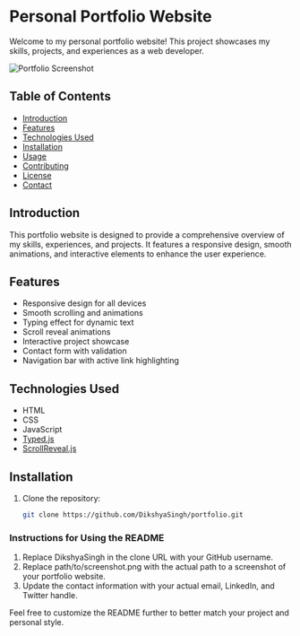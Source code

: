 # Personal Portfolio Website

Welcome to my personal portfolio website! This project showcases my skills, projects, and experiences as a web developer.

![Portfolio Screenshot](path/to/assets/images/screenshot1.png)

## Table of Contents

- [Introduction](#introduction)
- [Features](#features)
- [Technologies Used](#technologies-used)
- [Installation](#installation)
- [Usage](#usage)
- [Contributing](#contributing)
- [License](#license)
- [Contact](#contact)

## Introduction

This portfolio website is designed to provide a comprehensive overview of my skills, experiences, and projects. It features a responsive design, smooth animations, and interactive elements to enhance the user experience.

## Features

- Responsive design for all devices
- Smooth scrolling and animations
- Typing effect for dynamic text
- Scroll reveal animations
- Interactive project showcase
- Contact form with validation
- Navigation bar with active link highlighting

## Technologies Used

- HTML
- CSS
- JavaScript
- [Typed.js](https://github.com/mattboldt/typed.js/)
- [ScrollReveal.js](https://scrollrevealjs.org/)

## Installation

1. Clone the repository:

   ```bash
   git clone https://github.com/DikshyaSingh/portfolio.git


### Instructions for Using the README

1. Replace DikshyaSingh in the clone URL with your GitHub username.
2. Replace path/to/screenshot.png with the actual path to a screenshot of your portfolio website.
3. Update the contact information with your actual email, LinkedIn, and Twitter handle.

Feel free to customize the README further to better match your project and personal style.
